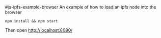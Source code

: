 #js-ipfs-example-browser
An example of how to load an ipfs node into the browser

    npm install && npm start

Then open [http://localhost:8080/]()
